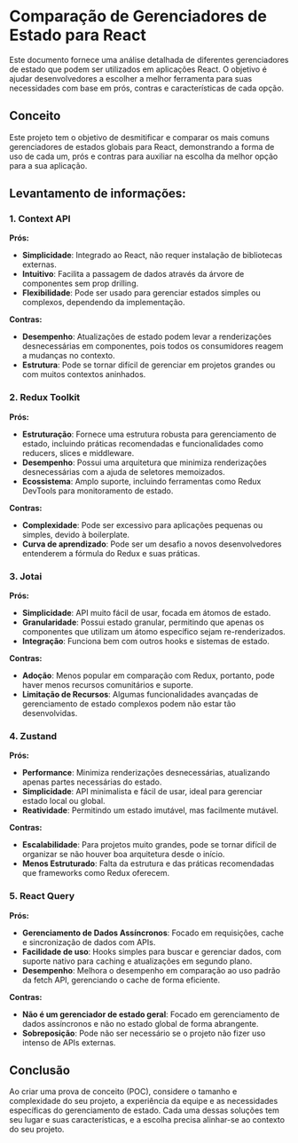 # Comparação de Gerenciadores de Estado para React

Este documento fornece uma análise detalhada de diferentes gerenciadores de estado que podem ser utilizados em aplicações React. O objetivo é ajudar desenvolvedores a escolher a melhor ferramenta para suas necessidades com base em prós, contras e características de cada opção.

## Conceito

Este projeto tem o objetivo de desmitificar e comparar os mais comuns gerenciadores de estados globais para React, demonstrando a forma de uso de cada um, prós e contras para auxiliar na escolha da melhor opção para a sua aplicação.

## Levantamento de informações:

### 1. Context API

**Prós:**

- **Simplicidade**: Integrado ao React, não requer instalação de bibliotecas externas.
- **Intuitivo**: Facilita a passagem de dados através da árvore de componentes sem prop drilling.
- **Flexibilidade**: Pode ser usado para gerenciar estados simples ou complexos, dependendo da implementação.

**Contras:**

- **Desempenho**: Atualizações de estado podem levar a renderizações desnecessárias em componentes, pois todos os consumidores reagem a mudanças no contexto.
- **Estrutura**: Pode se tornar difícil de gerenciar em projetos grandes ou com muitos contextos aninhados.

### 2. Redux Toolkit

**Prós:**

- **Estruturação**: Fornece uma estrutura robusta para gerenciamento de estado, incluindo práticas recomendadas e funcionalidades como reducers, slices e middleware.
- **Desempenho**: Possui uma arquitetura que minimiza renderizações desnecessárias com a ajuda de seletores memoizados.
- **Ecossistema**: Amplo suporte, incluindo ferramentas como Redux DevTools para monitoramento de estado.

**Contras:**

- **Complexidade**: Pode ser excessivo para aplicações pequenas ou simples, devido à boilerplate.
- **Curva de aprendizado**: Pode ser um desafio a novos desenvolvedores entenderem a fórmula do Redux e suas práticas.

### 3. Jotai

**Prós:**

- **Simplicidade**: API muito fácil de usar, focada em átomos de estado.
- **Granularidade**: Possui estado granular, permitindo que apenas os componentes que utilizam um átomo específico sejam re-renderizados.
- **Integração**: Funciona bem com outros hooks e sistemas de estado.

**Contras:**

- **Adoção**: Menos popular em comparação com Redux, portanto, pode haver menos recursos comunitários e suporte.
- **Limitação de Recursos**: Algumas funcionalidades avançadas de gerenciamento de estado complexos podem não estar tão desenvolvidas.

### 4. Zustand

**Prós:**

- **Performance**: Minimiza renderizações desnecessárias, atualizando apenas partes necessárias do estado.
- **Simplicidade**: API minimalista e fácil de usar, ideal para gerenciar estado local ou global.
- **Reatividade**: Permitindo um estado imutável, mas facilmente mutável.

**Contras:**

- **Escalabilidade**: Para projetos muito grandes, pode se tornar difícil de organizar se não houver boa arquitetura desde o início.
- **Menos Estruturado**: Falta da estrutura e das práticas recomendadas que frameworks como Redux oferecem.

### 5. React Query

**Prós:**

- **Gerenciamento de Dados Assíncronos**: Focado em requisições, cache e sincronização de dados com APIs.
- **Facilidade de uso**: Hooks simples para buscar e gerenciar dados, com suporte nativo para caching e atualizações em segundo plano.
- **Desempenho**: Melhora o desempenho em comparação ao uso padrão da fetch API, gerenciando o cache de forma eficiente.

**Contras:**

- **Não é um gerenciador de estado geral**: Focado em gerenciamento de dados assíncronos e não no estado global de forma abrangente.
- **Sobreposição**: Pode não ser necessário se o projeto não fizer uso intenso de APIs externas.

## Conclusão

Ao criar uma prova de conceito (POC), considere o tamanho e complexidade do seu projeto, a experiência da equipe e as necessidades específicas do gerenciamento de estado. Cada uma dessas soluções tem seu lugar e suas características, e a escolha precisa alinhar-se ao contexto do seu projeto.
